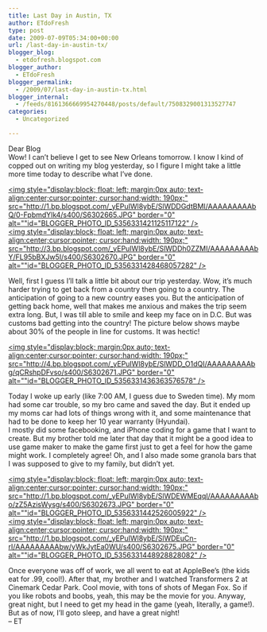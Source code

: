 ```yaml
---
title: Last Day in Austin, TX
author: ETdoFresh
type: post
date: 2009-07-09T05:34:00+00:00
url: /last-day-in-austin-tx/
blogger_blog:
  - etdofresh.blogspot.com
blogger_author:
  - ETdoFresh
blogger_permalink:
  - /2009/07/last-day-in-austin-tx.html
blogger_internal:
  - /feeds/8161366669954270448/posts/default/7508329001313527747
categories:
  - Uncategorized

---
```

<div>
  Dear Blog
</div>

<div>
  Wow! I can&#8217;t believe I get to see New Orleans tomorrow. I know I kind of copped out on writing my blog yesterday, so I figure I might take a little more time today to describe what I&#8217;ve done.
</div>

[<img style="display:block; float: left; margin:0px auto; text-align:center;cursor:pointer; cursor:hand;width: 190px;" src="http://1.bp.blogspot.com/_yEPuIWl8ybE/SlWDDGdtBMI/AAAAAAAAAbQ/0-FpbmdYlk4/s400/S6302665.JPG" border="0" alt=""id="BLOGGER_PHOTO_ID_5356331421125117122" />][1]  
[<img style="display:block; float: left; margin:0px auto; text-align:center;cursor:pointer; cursor:hand;width: 190px;" src="http://3.bp.blogspot.com/_yEPuIWl8ybE/SlWDDh0ZZMI/AAAAAAAAAbY/FL95bBXJw5I/s400/S6302670.JPG" border="0" alt=""id="BLOGGER_PHOTO_ID_5356331428468057282" />][2]

<div>
  Well, first I guess I&#8217;ll talk a little bit about our trip yesterday. Wow, it&#8217;s much harder trying to get back from a country then going to a country. The anticipation of going to a new country eases you. But the anticipation of getting back home, well that makes me anxious and makes the trip seem extra long. But, I was till able to smile and keep my face on in D.C. But was customs bad getting into the country! The picture below shows maybe about 30% of the people in line for customs. It was hectic!
</div>

[<img style="display:block; margin:0px auto; text-align:center;cursor:pointer; cursor:hand;width: 190px;" src="http://4.bp.blogspot.com/_yEPuIWl8ybE/SlWDD_O1dQI/AAAAAAAAAbg/qCRshpDFvso/s400/S6302671.JPG" border="0" alt=""id="BLOGGER_PHOTO_ID_5356331436363576578" />][3]

<div>
  Today I woke up early (like 7:00 AM, I guess due to Sweden time). My mom had some car trouble, so my bro came and saved the day. But it ended up my moms car had lots of things wrong with it, and some maintenance that had to be done to keep her 10 year warranty (Hyundai).
</div>

<div>
  I mostly did some facebooking, and iPhone coding for a game that I want to create. But my brother told me later that day that it might be a good idea to use game maker to make the game first just to get a feel for how the game might work. I completely agree! Oh, and I also made some granola bars that I was supposed to give to my family, but didn&#8217;t yet.
</div>

[<img style="display:block; float: left; margin:0px auto; text-align:center;cursor:pointer; cursor:hand;width: 190px;" src="http://1.bp.blogspot.com/_yEPuIWl8ybE/SlWDEWMEqqI/AAAAAAAAAbo/zZ5AzisWysg/s400/S6302673.JPG" border="0" alt=""id="BLOGGER_PHOTO_ID_5356331442526005922" />][4]  
[<img style="display:block; float: left; margin:0px auto; text-align:center;cursor:pointer; cursor:hand;width: 190px;" src="http://1.bp.blogspot.com/_yEPuIWl8ybE/SlWDEuCn-rI/AAAAAAAAAbw/yWkJytEa0WU/s400/S6302675.JPG" border="0" alt=""id="BLOGGER_PHOTO_ID_5356331448928828082" />][5]

<div>
  Once everyone was off of work, we all went to eat at AppleBee&#8217;s (the kids eat for .99, cool!). After that, my brother and I watched Transformers 2 at Cinemark Cedar Park. Cool movie, with tons of shots of Megan Fox. So if you like robots and boobs, yeah, this may be the movie for you. Anyway, great night, but I need to get my head in the game (yeah, literally, a game!). But as of now, I&#8217;ll goto sleep, and have a great night!
</div>

<div>
  &#8211; ET
</div>

 [1]: http://1.bp.blogspot.com/_yEPuIWl8ybE/SlWDDGdtBMI/AAAAAAAAAbQ/0-FpbmdYlk4/s1600/S6302665.JPG
 [2]: http://3.bp.blogspot.com/_yEPuIWl8ybE/SlWDDh0ZZMI/AAAAAAAAAbY/FL95bBXJw5I/s1600/S6302670.JPG
 [3]: http://4.bp.blogspot.com/_yEPuIWl8ybE/SlWDD_O1dQI/AAAAAAAAAbg/qCRshpDFvso/s1600/S6302671.JPG
 [4]: http://1.bp.blogspot.com/_yEPuIWl8ybE/SlWDEWMEqqI/AAAAAAAAAbo/zZ5AzisWysg/s1600/S6302673.JPG
 [5]: http://1.bp.blogspot.com/_yEPuIWl8ybE/SlWDEuCn-rI/AAAAAAAAAbw/yWkJytEa0WU/s1600/S6302675.JPG